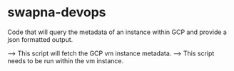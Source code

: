 # swapna-devops

Code that will query the metadata of an instance within GCP and provide a json formatted output.

--> This script will fetch the GCP vm instance metadata.
--> This script needs to be run within the vm instance.

